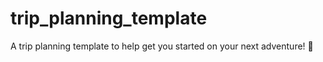 # trip_planning_template
A trip planning template to help get you started on your next adventure! 🚀
